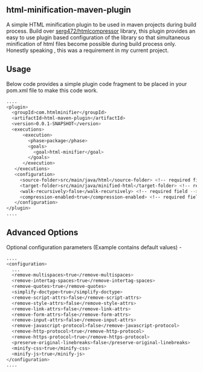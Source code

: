 ## html-minification-maven-plugin
A simple HTML minification plugin to be used in maven projects during build process. Build over [serg472/htmlcompressor](https://github.com/serg472/htmlcompressor) library, this plugin provides an easy to use plugin based configuration of the library so that simultaneous minification of html files become possible during build process only. Honestly speaking , this was a requirement in my current project.

## Usage
Below code provides a simple plugin code fragment to be placed in your pom.xml file to make this code work.
```sh
....
<plugin>
  <groupId>com.htmlminifier</groupId>
  <artifactId>html-maven-plugin</artifactId>
  <version>0.0.1-SNAPSHOT</version>
  <executions>
      <execution>
        <phase>package</phase>
        <goals>
          <goal>html-minifier</goal>
        </goals>
      </execution>
   </executions>
   <configuration>
     <source-folder>src/main/java/html</source-folder> <!-- required field -->
     <target-folder>src/main/java/minified-html</target-folder> <!-- required field -->
     <walk-recursively>false</walk-recursively> <!-- required field -->
     <compression-enabled>true</compression-enabled> <!-- required field -->
   </configuration>
</plugin>
....
```
## Advanced Options
Optional configuration parameters (Example contains default values) - 
```sh
....
<configuration>
  ...
  <remove-multispaces>true</remove-multispaces>
  <remove-intertag-spaces>true</remove-intertag-spaces>
  <remove-quotes>true</remove-quotes>
  <simplify-doctype>true</simplify-doctype>
  <remove-script-attrs>false</remove-script-attrs>
  <remove-style-attrs>false</remove-style-attrs>
  <remove-link-attrs>false</remove-link-attrs>
  <remove-form-attrs>false</remove-form-attrs>
  <remove-input-attrs>false</remove-input-attrs>
  <remove-javascript-protocol>false</remove-javascript-protocol>
  <remove-http-protocol>true</remove-http-protocol>
  <remove-https-protocol>true</remove-https-protocol>
  <preserve-original-linebreaks>false</preserve-original-linebreaks>
  <minify-css>true</minify-css>
  <minify-js>true</minify-js>
</configuration>
....
```
